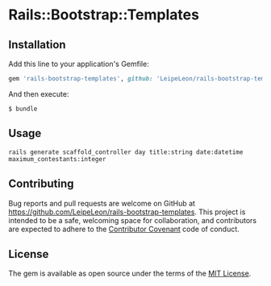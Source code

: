 # Rails::Bootstrap::Templates


## Installation

Add this line to your application's Gemfile:

```ruby
gem 'rails-bootstrap-templates', github: 'LeipeLeon/rails-bootstrap-templates', branch: "master"
```

And then execute:

    $ bundle

## Usage

```shell
rails generate scaffold_controller day title:string date:datetime maximum_contestants:integer
```

## Contributing

Bug reports and pull requests are welcome on GitHub at https://github.com/LeipeLeon/rails-bootstrap-templates. This project is intended to be a safe, welcoming space for collaboration, and contributors are expected to adhere to the [Contributor Covenant](http://contributor-covenant.org) code of conduct.

## License

The gem is available as open source under the terms of the [MIT License](http://opensource.org/licenses/MIT).
